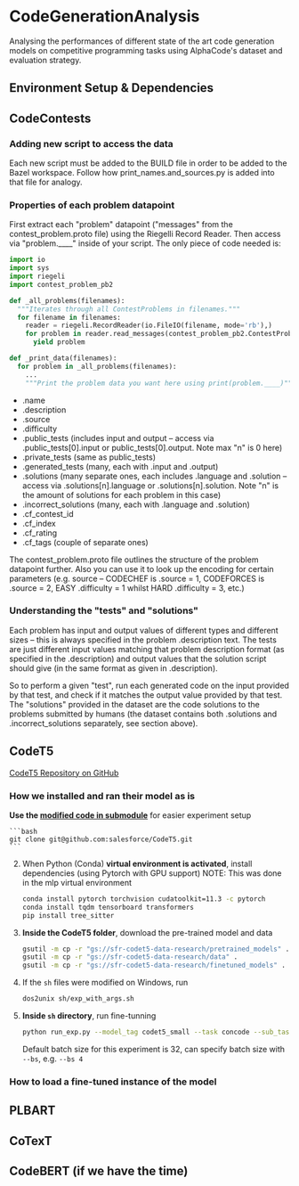 # CodeGenerationAnalysis
Analysing the performances of different state of the art code generation models on competitive programming tasks using AlphaCode's dataset and evaluation strategy.


## Environment Setup & Dependencies

## CodeContests

### Adding new script to access the data
Each new script must be added to the BUILD file in order to be added to the Bazel workspace. Follow how print_names.and_sources.py is added into that file for analogy.

### Properties of each problem datapoint
First extract each "problem" datapoint ("messages" from the contest_problem.proto file) using the Riegelli Record Reader. Then access via "problem.____" inside of your script. The only piece of code needed is:

```python
import io
import sys
import riegeli
import contest_problem_pb2

def _all_problems(filenames):
  """Iterates through all ContestProblems in filenames."""
  for filename in filenames:
    reader = riegeli.RecordReader(io.FileIO(filename, mode='rb'),)
    for problem in reader.read_messages(contest_problem_pb2.ContestProblem):
      yield problem

def _print_data(filenames):
  for problem in _all_problems(filenames):
    ...
    """Print the problem data you want here using print(problem.____)"""
```


* .name
* .description
* .source
* .difficulty
* .public_tests (includes input and output – access via .public_tests[0].input or public_tests[0].output. Note max "n" is 0 here)
* .private_tests (same as public_tests)
* .generated_tests (many, each with .input and .output) 
* .solutions (many separate ones, each includes .language and .solution – access via .solutions[n].language or .solutions[n].solution. Note "n" is the amount of solutions for each problem in this case)
* .incorrect_solutions (many, each with .language and .solution)
* .cf_contest_id
* .cf_index
* .cf_rating
* .cf_tags (couple of separate ones)

The contest_problem.proto file outlines the structure of the problem datapoint further. Also you can use it to look up the encoding for certain parameters (e.g. source – CODECHEF is .source = 1, CODEFORCES is .source = 2, EASY .difficulty = 1 whilst HARD .difficulty = 3, etc.)

### Understanding the "tests" and "solutions"
Each problem has input and output values of different types and different sizes – this is always specified in the problem .description text. The tests are just different input values matching that problem description format (as specified in the .description) and output values that the solution script should give (in the same format as given in .description).

So to perform a given "test", run each generated code on the input provided by that test, and check if it matches the output value provided by that test. The "solutions" provided in the dataset are the code solutions to the problems submitted by humans (the dataset contains both .solutions and .incorrect_solutions separately, see section above).


## CodeT5

[CodeT5 Repository on GitHub](https://github.com/salesforce/CodeT5)

### How we installed and ran their model as is

**Use the [modified code in submodule](https://github.com/allc/MLP-CodeT5/tree/modified)** for easier experiment setup

    ```bash
    git clone git@github.com:salesforce/CodeT5.git
    ```

2. When Python (Conda) **virtual environment is activated**, install dependencies (using Pytorch with GPU support)
    NOTE: This was done in the mlp virtual environment

    ```bash
    conda install pytorch torchvision cudatoolkit=11.3 -c pytorch
    conda install tqdm tensorboard transformers
    pip install tree_sitter
    ```

2. **Inside the CodeT5 folder**, download the pre-trained model and data

    ```bash
    gsutil -m cp -r "gs://sfr-codet5-data-research/pretrained_models" .
    gsutil -m cp -r "gs://sfr-codet5-data-research/data" .
    gsutil -m cp -r "gs://sfr-codet5-data-research/finetuned_models" .
    ```

5. If the `sh` files were modified on Windows, run

    ```bash
    dos2unix sh/exp_with_args.sh
    ```

6. **Inside `sh` directory**, run fine-tunning

    ```bash
    python run_exp.py --model_tag codet5_small --task concode --sub_task none
    ```

    Default batch size for this experiment is 32, can specify batch size with `--bs`, e.g. `--bs 4`

### How to load a fine-tuned instance of the model

## PLBART

## CoTexT

## CodeBERT (if we have the time)
